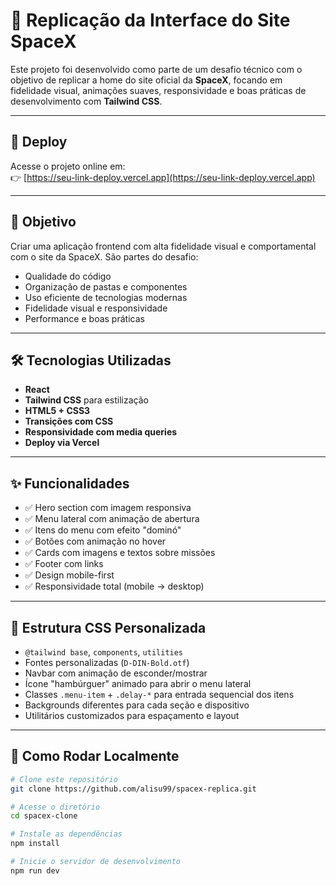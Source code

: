 # 🚀 Replicação da Interface do Site SpaceX

Este projeto foi desenvolvido como parte de um desafio técnico com o objetivo de replicar a home do site oficial da **SpaceX**, focando em fidelidade visual, animações suaves, responsividade e boas práticas de desenvolvimento com **Tailwind CSS**.

---

## 🔗 Deploy

Acesse o projeto online em:  
👉 [https://seu-link-deploy.vercel.app](https://seu-link-deploy.vercel.app)

---

## 🎯 Objetivo

Criar uma aplicação frontend com alta fidelidade visual e comportamental com o site da SpaceX. São partes do desafio:

- Qualidade do código
- Organização de pastas e componentes
- Uso eficiente de tecnologias modernas
- Fidelidade visual e responsividade
- Performance e boas práticas

---

## 🛠️ Tecnologias Utilizadas

- **React**
- **Tailwind CSS** para estilização
- **HTML5 + CSS3**
- **Transições com CSS**
- **Responsividade com media queries**
- **Deploy via Vercel**

---

## ✨ Funcionalidades

- ✅ Hero section com imagem responsiva
- ✅ Menu lateral com animação de abertura
- ✅ Itens do menu com efeito "dominó"
- ✅ Botões com animação no hover
- ✅ Cards com imagens e textos sobre missões
- ✅ Footer com links
- ✅ Design mobile-first
- ✅ Responsividade total (mobile → desktop)

---

## 🧾 Estrutura CSS Personalizada

- `@tailwind base`, `components`, `utilities`
- Fontes personalizadas (`D-DIN-Bold.otf`)
- Navbar com animação de esconder/mostrar
- Ícone "hambúrguer" animado para abrir o menu lateral
- Classes `.menu-item` + `.delay-*` para entrada sequencial dos itens
- Backgrounds diferentes para cada seção e dispositivo
- Utilitários customizados para espaçamento e layout

---

## 📁 Como Rodar Localmente

```bash
# Clone este repositório
git clone https://github.com/alisu99/spacex-replica.git

# Acesse o diretório
cd spacex-clone

# Instale as dependências
npm install

# Inicie o servidor de desenvolvimento
npm run dev
